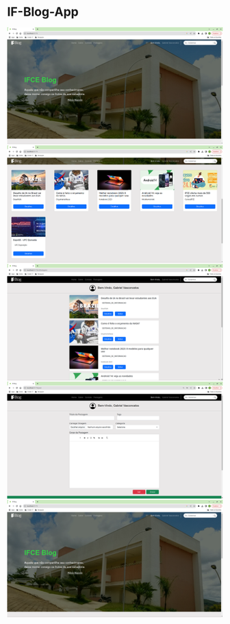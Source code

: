 # IF-Blog-App
<img src="/Imagens/Inicial.png">
<img src="/Imagens/Posts.png">
<img src="/Imagens/Minhas Posts.png">
<img src="/Imagens/Postagem.png">
<img src="/Imagens/Inicial.png">


